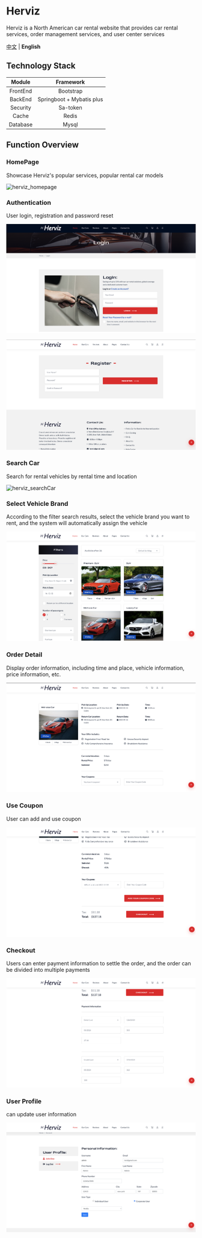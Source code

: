 # Herviz
Herviz is a North American car rental website that provides car rental services, order management services, and user center services

[中文](https://github.com/DB-CarRet/Herviz) | **English**



## Technology Stack

|  Module  |         Framework         |
| :------: | :-----------------------: |
| FrontEnd |         Bootstrap         |
| BackEnd  | Springboot + Mybatis plus |
| Security |         Sa-token          |
|  Cache   |           Redis           |
| Database |           Mysql           |



## Function Overview

### HomePage

Showcase Herviz's popular services, popular rental car models

![herviz_homepage](assets/herviz_homepage.png)



### Authentication

User login, registration and password reset

![herviz_login](assets/herviz_login.png)

![herviz_register](assets/herviz_register.png)



### Search Car

Search for rental vehicles by rental time and location

![herviz_searchCar](assets/herviz_searchCar.png)



### Select Vehicle Brand

According to the filter search results, select the vehicle brand you want to rent, and the system will automatically assign the vehicle

![herviz_carList](assets/herviz_carList.png)



### Order Detail

Display order information, including time and place, vehicle information, price information, etc.

![herviz_orderDetail](assets/herviz_orderDetail.png)



### Use Coupon

User can add and use coupon

![herviz_useCoupon](assets/herviz_useCoupon.png)



### Checkout

Users can enter payment information to settle the order, and the order can be divided into multiple payments

![herviz_payment](assets/herviz_payment.png)



### User Profile

can update user information

![herviz_customer_profile](assets/herviz_customer_profile.png)

